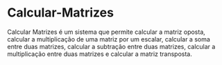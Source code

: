 # Calcular-Matrizes

Calcular Matrizes é um sistema que permite calcular a matriz oposta, calcular a multiplicação de uma matriz por um escalar, calcular a soma entre duas matrizes, calcular a subtração entre duas matrizes, calcular a multiplicação entre duas matrizes e calcular a matriz transposta.
